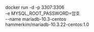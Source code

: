 docker run -d -p 3307:3306 \
        -e  MYSQL_ROOT_PASSWORD=암호 \
        --name mariadb-10.3-centos \
        hammerkim/mariadb-10.3.22-centos:1.0